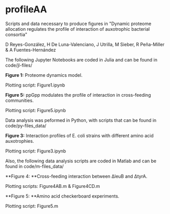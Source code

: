 # profileAA
Scripts and data necessary to produce figures in "Dynamic proteome allocation regulates the profile of interaction of auxotrophic bacterial consortia"

D Reyes-González, H De Luna-Valenciano, J Utrilla, M Sieber, R Peña-Miller & A Fuentes-Hernández

The following Jupyter Notebooks are coded in Julia and can be found in code/jl-files/

**Figure 1:** Proteome dynamics model.

Plotting script: Figure1.ipynb

**Figure 5:** ppGpp modulates the profile of interaction in cross-feeding communities.

Plotting script: Figure5.ipynb

Data analysis was peformed in Python, with scripts that can be found in code/py-files_data/

**Figure 3:** Interaction profiles of E. coli strains with different amino acid auxotrophies.

Plotting script: Figure3.ipynb

Also, the following data analysis scripts are coded in Matlab and can be found in code/m-files_data/

**Figure 4: **Cross-feeding interaction between ΔleuB and ΔtyrA.

Plotting scripts: Figure4AB.m & Figure4CD.m

**Figure 5: **Amino acid checkerboard experiments.

Plotting script: Figure5.m
